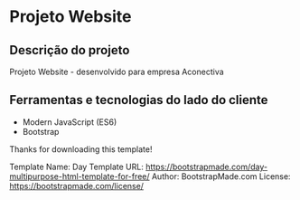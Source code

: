 # Projeto Website

## Descrição do projeto

Projeto Website - desenvolvido para empresa Aconectiva

## Ferramentas e tecnologias do lado do cliente
- Modern JavaScript (ES6)
- Bootstrap


Thanks for downloading this template!

Template Name: Day
Template URL: https://bootstrapmade.com/day-multipurpose-html-template-for-free/
Author: BootstrapMade.com
License: https://bootstrapmade.com/license/
